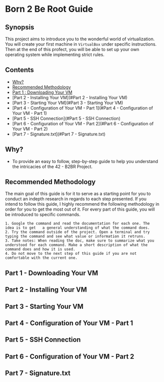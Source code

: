 
# Born 2 Be Root Guide

##  Synopsis

This project aims to introduce you to the wonderful world of virtualization.
You will create your first machine in `VirtualBox` under specific instructions. Then at the end of this profect, you will be able to set up your own operating system while implementing strict rules.

## Contents

- [Why?](#why)
- [Recommended Methodology](#Recommended-Methodology)
- [Part 1 : Downloading Your VM](#Part-1-:-Downloading-Your-VM)
- [Part 2 - Installing Your VM](#Part 2 - Installing Your VM)
- [Part 3 - Starting Your VM](#Part 3 - Starting Your VM)
- [Part 4 - Configuration of Your VM - Part 1](#Part 4 - Configuration of Your VM - Part 1)
- [Part 5 - SSH Connection](#Part 5 - SSH Connection)
- [Part 6 - Configuration of Your VM - Part 2](#Part 6 - Configuration of Your VM - Part 2)
- [Part 7 - Signature.txt](#Part 7 - Signature.txt)

## Why?

- To provide an easy to follow, step-by-step guide to help you understand the intricacies of the 42 - B2BR Project.

## Recommended Methodology

The main goal of this guide is for it to serve as a starting point for you to conduct an indepth research in regards to each step presented.
If you intend to follow this guide, I highly recommend the following methodology in order for you to get the most out of it.
For every part of this guide, you will be introduced to specific commands.

	1. Google the command and read the documentation for each one. The idea is to get   a general understanding of what the command does.
	2. Try the command outside of the project. Open a terminal and try typing the command and see what value or information it retruns.
	3. Take notes: When reading the doc, make sure to summarize what you understood for each command. Make a short description of what the command does and how it is used.
	4. Do not move to the next step of this guide if you are not comfortable with the current one.




## Part 1 - Downloading Your VM

## Part 2 - Installing Your VM

## Part 3 - Starting Your VM

## Part 4 - Configuration of Your VM - Part 1

## Part 5 - SSH Connection

## Part 6 - Configuration of Your VM - Part 2

## Part 7 - Signature.txt
